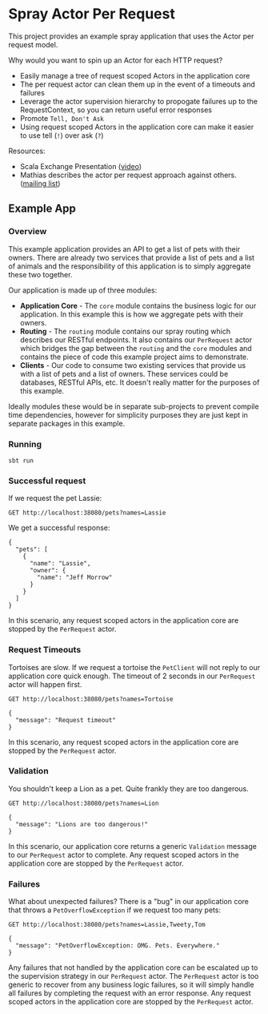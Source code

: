 # Spray Actor Per Request

This project provides an example spray application that uses the Actor per request model.

Why would you want to spin up an Actor for each HTTP request?

 * Easily manage a tree of request scoped Actors in the application core
  * The per request actor can clean them up in the event of a timeouts and failures
  * Leverage the actor supervision hierarchy to propogate failures up to the RequestContext, so you can return useful error responses
 * Promote `Tell, Don't Ask`
  * Using request scoped Actors in the application core can make it easier to use tell (`!`) over ask (`?`)

Resources:

 * Scala Exchange Presentation ([video](http://skillsmatter.com/podcast/scala/scala-does-the-catwalk))
 * Mathias describes the actor per request approach against others.
   ([mailing list](https://groups.google.com/forum/#!msg/spray-user/5x9kba7j1FI/r_aaDTPWHFkJ))

## Example App

### Overview

This example application provides an API to get a list of pets with their owners. There are already two services that
provide a list of pets and a list of animals and the responsibility of this application is to simply aggregate these two
together.

Our application is made up of three modules:

 * **Application Core** - The `core` module contains the business logic for our application. In this example this is
   how we aggregate pets with their owners.
 * **Routing** - The `routing` module contains our spray routing which describes our RESTful endpoints. It also contains
   our `PerRequest` actor which bridges the gap between the `routing` and the `core` modules and contains the piece of
   code this example project aims to demonstrate.
 * **Clients** - Our code to consume two existing services that provide us with a list of pets and a list of owners.
   These services could be databases, RESTful APIs, etc. It doesn't really matter for the purposes of this example.

Ideally modules these would be in separate sub-projects to prevent compile time dependencies, however for simplicity
purposes they are just kept in separate packages in this example.

### Running

    sbt run

### Successful request

If we request the pet Lassie:

    GET http://localhost:38080/pets?names=Lassie

We get a successful response:

    {
      "pets": [
        {
          "name": "Lassie",
          "owner": {
            "name": "Jeff Morrow"
          }
        }
      ]
    }

In this scenario, any request scoped actors in the application core are stopped by the `PerRequest` actor.

### Request Timeouts

Tortoises are slow. If we request a tortoise the `PetClient` will not reply to our application core quick enough. The
timeout of 2 seconds in our `PerRequest` actor will happen first.

    GET http://localhost:38080/pets?names=Tortoise

    {
      "message": "Request timeout"
    }

In this scenario, any request scoped actors in the application core are stopped by the `PerRequest` actor.

### Validation

You shouldn't keep a Lion as a pet. Quite frankly they are too dangerous.

    GET http://localhost:38080/pets?names=Lion

    {
      "message": "Lions are too dangerous!"
    }

In this scenario, our application core returns a generic `Validation` message to our `PerRequest` actor to complete. Any
request scoped actors in the application core are stopped by the `PerRequest` actor.

### Failures

What about unexpected failures? There is a "bug" in our application core that throws a `PetOverflowException` if we
request too many pets:

    GET http://localhost:38080/pets?names=Lassie,Tweety,Tom

    {
      "message": "PetOverflowException: OMG. Pets. Everywhere."
    }

Any failures that not handled by the application core can be escalated up to the supervision strategy in our
`PerRequest` actor. The `PerRequest` actor is too generic to recover from any business logic failures, so it will
simply handle all failures by completing the request with an error response. Any request scoped actors in the
application core are stopped by the `PerRequest` actor.
